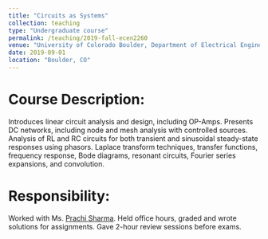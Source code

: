 ```yaml
---
title: "Circuits as Systems"
collection: teaching
type: "Undergraduate course"
permalink: /teaching/2019-fall-ecen2260
venue: "University of Colorado Boulder, Department of Electrical Engineering"
date: 2019-09-01
location: "Boulder, CO"
---
```



Course Description:
======
Introduces linear circuit analysis and design, including OP-Amps. Presents DC networks, including node and mesh analysis with controlled sources. Analysis of RL and RC circuits for both transient and sinusoidal steady-state responses using phasors. Laplace transform techniques, transfer functions, frequency response, Bode diagrams, resonant circuits, Fourier series expansions, and convolution.


Responsibility:
======
Worked with Ms. [Prachi Sharma](https://electrical.mines.edu/project/sharma-prachi/). Held office hours, graded and wrote solutions for assignments. Gave 2-hour review sessions before exams. 

